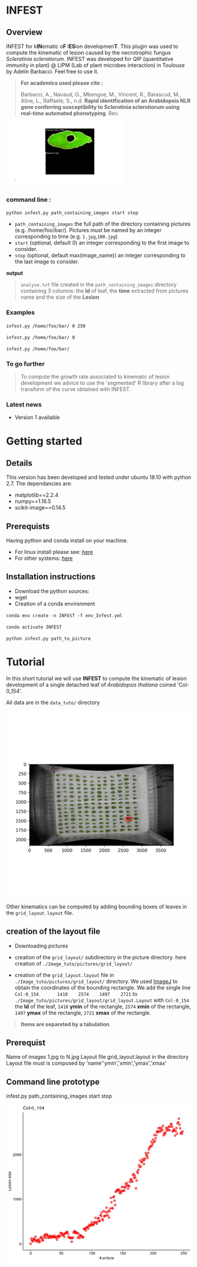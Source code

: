 # INFEST
## Overview
INFEST for k**IN**ematic o**F** l**ES**ion developmen**T**. This plugin was used to compute the kinematic of lesion caused by the necrotrophic fungus _Sclerotinia sclerotiorum_. INFEST was developed for QIP (quantitative immunity in plant) @ LIPM (Lab of plant microbes interaction) in Toulouse by Adelin Barbacci. Feel free to use it.


> **For academics used please cite :**
>
>Barbacci, A., Navaud, O., Mbengue, M., Vincent, R., Barascud, M., Aline, L., Raffaele, S., n.d. **Rapid identification of an Arabidopsis NLR gene conferring susceptibility to Sclerotinia sclerotiorum using real-time automated phenotyping**. Rev.



![Kinematic of lesion development for the leaf 'Col-0_154'](https://github.com/A02l01/d/blob/master/d/inf.gif)


### command line :

`python infest.py path_containing_images start stop`
- `path_containing_images` the full path of the directory containing pictures (e.g. /home/foo/bar/). Pictures must be named by an integer corresponding to time (e.g. `1.jpg`,`100.jpg`)
- `start` (optional, default 0) an integer corresponding to the first image to consider.
- `stop` (optional, default max(image_name)) an integer corresponding to the last image to consider.

**output**
> `analyse.txt` file created in the  `path_containing_images` directory containing 3 columns: the **Id** of leaf, the **time** extracted from pictures name and the size of the **Lesion**

### Examples
`infest.py /home/foo/bar/ 0 250`

`infest.py /home/foo/bar/ 0`

`infest.py /home/foo/bar/`


### To go further
>To compute the growth rate associated to kinematic of lesion development we advice to use the 'segmented' R library after a log transform of the curve obtained with INFEST.
### Latest news
- Version 1 available

# Getting started
## Details
This version has been developed and tested under ubuntu 18.10 with python 2.7. The dependancies are:
- matplotlib==2.2.4
- numpy==1.16.5
- scikit-image==0.14.5

## Prerequists
Having python and conda install on your machine.
- For linux install please see: [here](https://docs.conda.io/projects/conda/en/latest/user-guide/install/linux.html)
- For other systems: [here](https://docs.conda.io/projects/conda/en/latest/user-guide/install/#system-requirements)
## Installation instructions
- Download the python sources:
- wget
- Creation of a conda environment

`conda env create -n INFEST -f env_Infest.yml`

`conda activate INFEST`

`python infest.py path_to_picture`



# Tutorial
In this short tutorial we will use **INFEST** to compute the kinematic of lesion development of a single detached leaf of _Arabidopsis thaliana_ coined 'Col-0_154'.

All data are in the `data_tuto/` directory

![Col-0_154 leaf](https://github.com/A02l01/tuto/blob/master/data_tuto/pictures/grid_layout/panel.jpg)

Other kinematics can be computed by adding bounding boxes of leaves in the `grid_layout.layout` file.

## creation of the layout file
- Downloading pictures
- creation of the `grid_layout/` subdirectory in the picture directory. here creation of `./Image_tuto/pictures/grid_layout/`

- creation of the `grid_layout.layout` file in `./Image_tuto/pictures/grid_layout/` directory. We used [ImageJ](https://imagej.nih.gov/ij/download.html) to obtain the coordinates of the bounding rectangle. We add the single line
`Col-0_154       1410    2574    1497    2721`
to `./Image_tuto/pictures/grid_layout/grid_layout.Layout`
with `Col-0_154` the **Id** of the leaf, `1410` **ymin** of the rectangle, `2574` **xmin** of the rectangle, `1497` **ymax** of the rectangle, `2721` **xmax** of the rectangle.
>**Items are separeted by a tabulation**.





## Prerequist
Name of images 1.jpg to N.jpg
Layout file grid_layout.layout in the directory
Layout file must is composed by 'name'<tab>'ymin','xmin','ymax','xmax'
## Command line prototype
infest.py path_containing_images start stop


![Kinematic of lesion development for the leaf 'Col-0_154'](https://github.com/A02l01/tuto/blob/master/data_tuto/results/results.jpeg)
